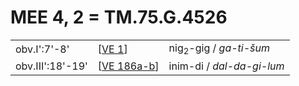 # MEE 4, 2 = TM.75.G.4526

|                  |               |                                   |
| ---------------- | ------------- | --------------------------------- |
| obv.I':7'-8'     | [[VE 1]]      | nig<sub>2</sub>-gig / *ga-ti-šum* |
| obv.III':18'-19' | [[VE 186a-b]] | inim-di / *dal-da-gi-lum*         |

[//begin]: # "Autogenerated link references for markdown compatibility"
[VE 1]: <VE 1> "VE 1: 𒂠𒁇𒌺"
[VE 186a-b]: <VE 186a-b> "VE 186a-b"
[//end]: # "Autogenerated link references"